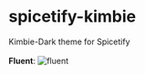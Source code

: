 # spicetify-kimbie
Kimbie-Dark theme for Spicetify 
<br>
<br>
<b>Fluent</b>:
![fluent](https://user-images.githubusercontent.com/65992262/135770099-41519d99-5009-4d96-b206-da8aa2f70443.png)
